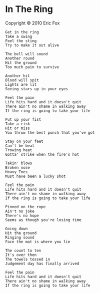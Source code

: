 In The Ring
===========

Copyright &copy; 2010 Eric Fox

    Get in the ring
    Take a swing
    Feel the sting
    Try to make it out alive

    The bell will sound
    Another round
    Hit the ground
    Too much pain to survive

    Another hit
    Blood will spit
    Lights are lit
    Seeing stars up in your eyes

    Feel the pain
    Life hits hard and it doesn't quit
    There ain't no shame in walking away
    If the ring is going to take your life

    Put up your fist
    Take a risk
    Hit or miss
    You throw the best punch that you've got

    Stay on your feet
    Can't be beat
    Trowing heat
    Gotta' strike when the fire's hot

    Takin' blows
    Broken nose
    Heavy Toes
    Must have been a lucky shot

    Feel the pain
    Life hits hard and it doesn't quit
    There ain't no shame in walking away
    If the ring is going to take your life

    Pinned on the rope
    Ain't no joke
    There's no hope
    Seems as though you're losing time

    Going down
    Hit the ground
    Ringing sound
    Face the mat is where you lie

    The count to ten
    It's over then
    The towels tossed in
    Judgement day has finally arrived

    Feel the pain
    Life hits hard and it doesn't quit
    There ain't no shame in walking away
    If the ring is going to take your life

